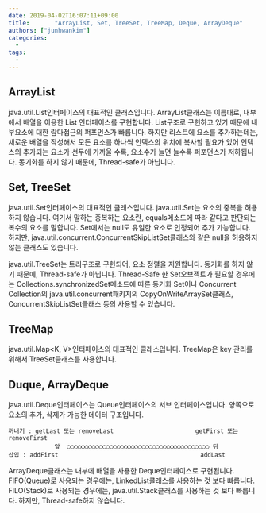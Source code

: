 ```yaml
---
date: 2019-04-02T16:07:11+09:00
title:       "ArrayList, Set, TreeSet, TreeMap, Deque, ArrayDeque"
authors: ["junhwankim"]
categories:
  -
tags:
  -
---
```


## ArrayList

java.util.List<E>인터페이스의 대표적인 클래스입니다.
ArrayList<E>클래스는 이름대로, 내부에서 배열을 이용한 List<E> 인터페이스를 구현합니다.
List구조로 구현하고 있기 때문에 내부요소에 대한 람다접근의 퍼포먼스가 빠릅니다.
하지만 리스트에 요소를 추가하는데는, 새로운 배열을 작성해서 모든 요소를 하나씩 인덱스의 위치에 복사할 필요가 있어
인덱스의 추가되는 요소가 선두에 가까울 수록, 요소수가 늘면 늘수록 퍼포먼스가 저하됩니다.
동기화를 하지 않기 때문에, Thread-safe가 아닙니다.

## Set, TreeSet

java.util.Set<E>인터페이스의 대표적인 클래스입니다.
java.util.Set<E>는 요소의 중복을 허용하지 않습니다.
여기서 말하는 중복하는 요소란, equals메소드에 따라 같다고 판단되는 복수의 요소를 말합니다.
Set<E>에서는 null도 유일한 요소로 인정되어 추가 가능합니다.
하지만, java.util.concurrent.ConcurrentSkipListSet<E>클래스와 같은 null을 허용하지않는 클래스도 있습니다.

java.util.TreeSet<E>는 트리구조로 구현되어, 요소 정렬을 지원합니다.
동기화를 하지 않기 때문에, Thread-safe가 아닙니다.
Thread-Safe 한 Set<E>오브젝트가 필요할 경우에는 Collections.synchronizedSet메소드에 따른 동기화 Set이나
Concurrent Collection의 java.util.concurrent패키지의 CopyOnWriteArraySet<E>클래스,
ConcurrentSkipListSet<E>클래스 등의 사용할 수 있습니다.
  
## TreeMap

java.util.Map<K, V>인터페이스의 대표적인 클래스입니다.
TreeMap은 key 관리를 위해서 TreeSet<K>클래스를 사용합니다.
  
## Duque, ArrayDeque

java.util.Deque<E>인터페이스는 Queue<E>인터페이스의 서브 인터페이스입니다.
양쪽으로 요소의 추가, 삭제가 가능한 데이터 구조입니다.

```
꺼내기 : getLast 또는 removeLast                       getFirst 또는 removeFirst
             앞  ○○○○○○○○○○○○○○○○○○○○○○○○○○○○○○○○○○○○○○○○ 뒤
삽입 : addFirst                                        addLast
```

ArrayDeque<E>클래스는 내부에 배열을 사용한 Deque인터페이스로 구현됩니다.
FIFO(Queue)로 사용되는 경우에는, LinkedList<E>클래스를 사용하는 것 보다 빠릅니다.
FILO(Stack)로 사용되는 경우에는, java.util.Stack<E>클래스를 사용하는 것 보다 빠릅니다.
하지만, Thread-safe하지 않습니다.
